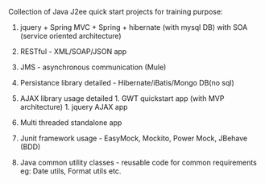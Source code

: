 Collection of Java J2ee quick start projects for training purpose:

  1. jquery + Spring MVC + Spring + hibernate (with mysql DB) with SOA (service oriented architecture)
  1. RESTful - XML/SOAP/JSON app
  1. JMS - asynchronous communication (Mule)
  1. Persistance library detailed - Hibernate/iBatis/Mongo DB(no sql)
  1. AJAX library usage detailed
    1. GWT quickstart app (with MVP architecture)
    1. jquery AJAX app
  1. Multi threaded standalone app
  1. Junit framework usage - EasyMock, Mockito, Power Mock, JBehave (BDD)

  1. Java common utility classes - reusable code for common requirements eg: Date utils, Format utils etc.